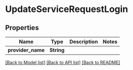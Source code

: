 # UpdateServiceRequestLogin

## Properties

Name | Type | Description | Notes
------------ | ------------- | ------------- | -------------
**provider_name** | **String** |  | 

[[Back to Model list]](../README.md#documentation-for-models) [[Back to API list]](../README.md#documentation-for-api-endpoints) [[Back to README]](../README.md)


